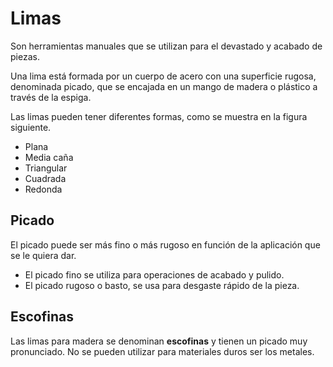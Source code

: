 # Limas

Son herramientas manuales que se utilizan para el devastado y acabado
de piezas.

Una lima está formada por un cuerpo de acero con una superficie rugosa,
denominada picado, que se encajada en un mango de madera o plástico
a través de la espiga.

Las limas pueden tener diferentes formas, como se muestra en la figura
siguiente.

- Plana
- Media caña
- Triangular
- Cuadrada
- Redonda

## Picado

El picado puede ser más fino o más rugoso en función de la aplicación
que se le quiera dar.

- El picado fino se utiliza para operaciones de acabado y pulido.
- El picado rugoso o basto, se usa para desgaste rápido de la pieza.

## Escofinas

Las limas para madera se denominan **escofinas** y tienen un picado muy pronunciado. No se pueden utilizar para materiales duros ser los metales.
